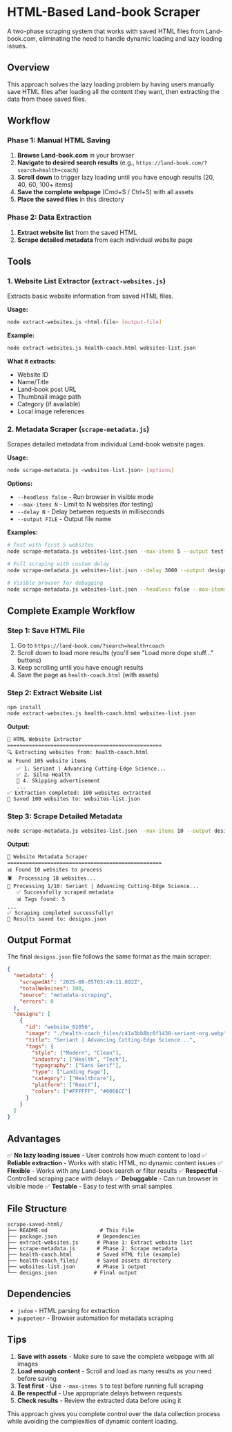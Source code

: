 # HTML-Based Land-book Scraper

A two-phase scraping system that works with saved HTML files from Land-book.com, eliminating the need to handle dynamic loading and lazy loading issues.

## Overview

This approach solves the lazy loading problem by having users manually save HTML files after loading all the content they want, then extracting the data from those saved files.

## Workflow

### Phase 1: Manual HTML Saving

1. **Browse Land-book.com** in your browser
2. **Navigate to desired search results** (e.g., `https://land-book.com/?search=health+coach`)
3. **Scroll down** to trigger lazy loading until you have enough results (20, 40, 60, 100+ items)
4. **Save the complete webpage** (Cmd+S / Ctrl+S) with all assets
5. **Place the saved files** in this directory

### Phase 2: Data Extraction

1. **Extract website list** from the saved HTML
2. **Scrape detailed metadata** from each individual website page

## Tools

### 1. Website List Extractor (`extract-websites.js`)

Extracts basic website information from saved HTML files.

**Usage:**

```bash
node extract-websites.js <html-file> [output-file]
```

**Example:**

```bash
node extract-websites.js health-coach.html websites-list.json
```

**What it extracts:**

- Website ID
- Name/Title
- Land-book post URL
- Thumbnail image path
- Category (if available)
- Local image references

### 2. Metadata Scraper (`scrape-metadata.js`)

Scrapes detailed metadata from individual Land-book website pages.

**Usage:**

```bash
node scrape-metadata.js <websites-list.json> [options]
```

**Options:**

- `--headless false` - Run browser in visible mode
- `--max-items N` - Limit to N websites (for testing)
- `--delay N` - Delay between requests in milliseconds
- `--output FILE` - Output file name

**Examples:**

```bash
# Test with first 5 websites
node scrape-metadata.js websites-list.json --max-items 5 --output test-designs.json

# Full scraping with custom delay
node scrape-metadata.js websites-list.json --delay 3000 --output designs.json

# Visible browser for debugging
node scrape-metadata.js websites-list.json --headless false --max-items 3
```

## Complete Example Workflow

### Step 1: Save HTML File

1. Go to `https://land-book.com/?search=health+coach`
2. Scroll down to load more results (you'll see "Load more dope stuff..." buttons)
3. Keep scrolling until you have enough results
4. Save the page as `health-coach.html` (with assets)

### Step 2: Extract Website List

```bash
npm install
node extract-websites.js health-coach.html websites-list.json
```

**Output:**

```
🚀 HTML Website Extractor
==================================================
🔍 Extracting websites from: health-coach.html
📊 Found 105 website items
   ✅ 1. Seriant | Advancing Cutting-Edge Science...
   ✅ 2. Silna Health
   🚫 4. Skipping advertisement
   ...
✅ Extraction completed: 100 websites extracted
💾 Saved 100 websites to: websites-list.json
```

### Step 3: Scrape Detailed Metadata

```bash
node scrape-metadata.js websites-list.json --max-items 10 --output designs.json
```

**Output:**

```
🚀 Website Metadata Scraper
==================================================
📊 Found 10 websites to process
🕷️  Processing 10 websites...
📄 Processing 1/10: Seriant | Advancing Cutting-Edge Science...
   ✅ Successfully scraped metadata
   📊 Tags found: 5
...
✅ Scraping completed successfully!
📄 Results saved to: designs.json
```

## Output Format

The final `designs.json` file follows the same format as the main scraper:

```json
{
  "metadata": {
    "scrapedAt": "2025-08-05T03:49:11.892Z",
    "totalWebsites": 100,
    "source": "metadata-scraping",
    "errors": 0
  },
  "designs": [
    {
      "id": "website_82056",
      "image": "./health-coach_files/c41a3bb8bc0f1430-seriant-org.webp",
      "title": "Seriant | Advancing Cutting-Edge Science...",
      "tags": {
        "style": ["Modern", "Clean"],
        "industry": ["Health", "Tech"],
        "typography": ["Sans Serif"],
        "type": ["Landing Page"],
        "category": ["Healthcare"],
        "platform": ["React"],
        "colors": ["#FFFFFF", "#0066CC"]
      }
    }
  ]
}
```

## Advantages

✅ **No lazy loading issues** - User controls how much content to load
✅ **Reliable extraction** - Works with static HTML, no dynamic content issues
✅ **Flexible** - Works with any Land-book search or filter results
✅ **Respectful** - Controlled scraping pace with delays
✅ **Debuggable** - Can run browser in visible mode
✅ **Testable** - Easy to test with small samples

## File Structure

```
scrape-saved-html/
├── README.md                 # This file
├── package.json             # Dependencies
├── extract-websites.js      # Phase 1: Extract website list
├── scrape-metadata.js       # Phase 2: Scrape metadata
├── health-coach.html        # Saved HTML file (example)
├── health-coach_files/      # Saved assets directory
├── websites-list.json       # Phase 1 output
└── designs.json            # Final output
```

## Dependencies

- `jsdom` - HTML parsing for extraction
- `puppeteer` - Browser automation for metadata scraping

## Tips

1. **Save with assets** - Make sure to save the complete webpage with all images
2. **Load enough content** - Scroll and load as many results as you need before saving
3. **Test first** - Use `--max-items 5` to test before running full scraping
4. **Be respectful** - Use appropriate delays between requests
5. **Check results** - Review the extracted data before using it

This approach gives you complete control over the data collection process while avoiding the complexities of dynamic content loading.
